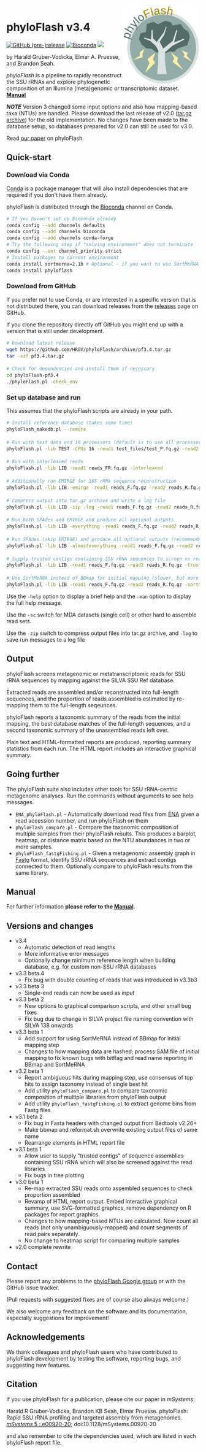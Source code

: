 <img align="right" src="docs/phyloFlash_logo.png" width="200" alt="phyloFlash logo"/>

# phyloFlash v3.4

[![GitHub (pre-)release](https://img.shields.io/github/release/HRGV/phyloflash/all.svg?label=Latest%20Version)]()
[![Bioconda](https://img.shields.io/conda/vn/Bioconda/phyloFlash.svg)](https://bioconda.github.io/recipes/phyloflash/README.html)
[![](https://img.shields.io/conda/dn/Bioconda/phyloflash.svg)](https://anaconda.org/bioconda/phyloflash/files)

by Harald Gruber-Vodicka, Elmar A. Pruesse, and Brandon Seah.

*phyloFlash* is a pipeline to rapidly reconstruct the SSU rRNAs and explore
phylogenetic composition of an Illumina (meta)genomic or transcriptomic
dataset. **[Manual](https://hrgv.github.io/phyloFlash)**

***NOTE*** Version 3 changed some input options and also how mapping-based taxa
(NTUs) are handled. Please download the last release of v2.0 ([tar.gz
archive](https://github.com/HRGV/phyloFlash/archive/v2.0-beta6.tar.gz)) for the
old implementation. No changes have been made to the database setup, so
databases prepared for v2.0 can still be used for v3.0.

Read [our paper](https://doi.org/10.1128/mSystems.00920-20) on phyloFlash.

## Quick-start

### Download via Conda

[Conda](https://conda.io/docs/) is a package manager that will also install
dependencies that are required if you don't have them already.

phyloFlash is distributed through the [Bioconda](http://bioconda.github.io/) channel on Conda.

```bash
# If you haven't set up Bioconda already
conda config --add channels defaults
conda config --add channels bioconda
conda config --add channels conda-forge
# Try the following step if "solving environment" does not terminate
conda config --set channel_priority strict
# Install packages to current environment
conda install sortmerna=2.1b # Optional - if you want to use SortMeRNA option
conda install phyloflash
```

### Download from GitHub

If you prefer not to use Conda, or are interested in a specific version that is
not distributed there, you can download releases from the
[releases](https://github.com/HRGV/phyloFlash/releases) page on GitHub.

If you clone the repository directly off GitHub you might end up with a version
that is still under development.

```bash
# Download latest release
wget https://github.com/HRGV/phyloFlash/archive/pf3.4.tar.gz
tar -xzf pf3.4.tar.gz

# Check for dependencies and install them if necessary
cd phyloFlash-pf3.4
./phyloFlash.pl -check_env
```

### Set up database and run

This assumes that the phyloFlash scripts are already in your path.

```bash
# Install reference database (takes some time)
phyloFlash_makedb.pl --remote

# Run with test data and 16 processors (default is to use all processors available)
phyloFlash.pl -lib TEST -CPUs 16 -read1 test_files/test_F.fq.gz -read2 test_files/test_R.fq.gz

# Run with interleaved reads
phyloFlash.pl -lib LIB -read1 reads_FR.fq.gz -interleaved

# Additionally run EMIRGE for 16S rRNA sequence reconstruction
phyloFlash.pl -lib LIB -emirge -read1 reads_F.fq.gz -read2 reads_R.fq.gz

# Compress output into tar.gz archive and write a log file
phyloFlash.pl -lib LIB -zip -log -read1 reads_F.fq.gz -read2 reads_R.fq.gz

# Run both SPAdes and EMIRGE and produce all optional outputs
phyloFlash.pl -lib LIB -everything -read1 reads_F.fq.gz -read2 reads_R.fq.gz

# Run SPAdes (skip EMIRGE) and produce all optional outputs (recommended)
phyloFlash.pl -lib LIB -almosteverything -read1 reads_F.fq.gz -read2 reads_R.fq.gz

# Supply trusted contigs containing SSU rRNA sequences to screen vs reads
phyloFlash.pl -lib LIB -read1 reads_F.fq.gz -read2 reads_R.fq.gz -trusted contigs.fasta

# Use SortMeRNA instead of BBmap for initial mapping (slower, but more sensitive)
phyloFlash.pl -lib LIB -read1 reads_F.fq.gz -read2 reads_R.fq.gz -sortmerna
```

Use the `-help` option to display a brief help and the `-man` option to display
the full help message.

Use the `-sc` switch for MDA datasets (single cell) or other hard to assemble
read sets.

Use the `-zip` switch to compress output files into tar.gz archive, and `-log`
to save run messages to a log file

## Output

phyloFlash screens metagenomic or metatranscriptomic reads for SSU rRNA
sequences by mapping against the SILVA SSU Ref database.

Extracted reads are assembled and/or reconstructed into full-length sequences,
and the proportion of reads assembled is estimated by re-mapping them to the
full-length seqeunces.

phyloFlash reports a taxonomic summary of the reads from the initial mapping,
the best database matches of the full-length sequences, and a second taxonomic
summary of the unassembled reads left over.

Plain text and HTML-formatted reports are produced, reporting summary
statistics from each run. The HTML report includes an interactive graphical
summary.

## Going further

The phyloFlash suite also includes other tools for SSU rRNA-centric metagenome
analyses. Run the commands without arguments to see help messages.

 * `ENA_phyloFlash.pl` - Automatically download read files from
   [ENA](https://www.ebi.ac.uk/ena) given a read accession number, and run
   phyloFlash on them
 * `phyloFlash_compare.pl` - Compare the taxonomic composition of multiple
   samples from their phyloFlash results. This produces a barplot, heatmap, or
   distance matrix based on the NTU abundances in two or more samples.
 * `phyloFlash_fastgFishing.pl` - Given a metagenomic assembly graph in
   [Fastg](http://fastg.sourceforge.net/) format, identify SSU rRNA sequences
   and extract contigs connected to them. Optionally compare to phyloFlash
   results from the same library.

## Manual

For further information **please refer to the [Manual](https://hrgv.github.io/phyloFlash)**.

## Versions and changes

* v3.4
  * Automatic detection of read lengths
  * More informative error messages
  * Optionally change minimum reference length when building database, e.g. for
    custom non-SSU rRNA databases
* v3.3 beta 4
  * Fix bug with double counting of reads that was introduced in v3.3b3
* v3.3 beta 3
  * Single-end reads can now be used as input
* v3.3 beta 2
  * New options to graphical comparison scripts, and other small bug fixes
  * Fix bug due to change in SILVA project file naming convention with SILVA
    138 onwards
* v3.3 beta 1
  * Add support for using SortMeRNA instead of BBmap for initial mapping step
  * Changes to how mapping data are hashed; process SAM file of initial mapping
    to fix known bugs with bitflag and read name reporting in BBmap and
    SortMeRNA
* v3.2 beta 1
  * Report ambiguous hits during mapping step, use consensus of top hits to
    assign taxonomy instead of single best hit
  * Add utility `phyloFlash_compare.pl` to compare taxonomic composition of
    multiple libraries from phyloFlash output
  * Add utility `phyloFlash_fastgFishing.pl` to extract genome bins from Fastg
    files
* v3.1 beta 2
  * Fix bug in Fasta headers with changed output from Bedtools v2.26+
  * Make bbmap and reformat.sh overwrite existing output files of same name
  * Rearrange elements in HTML report file
* v3.1 beta 1
  * Allow user to supply "trusted contigs" of sequence assemblies containing
    SSU rRNA which will also be screened against the read libraries
  * Fix bugs in tree plotting
* v3.0 beta 1
  * Re-map extracted SSU reads onto assembled sequences to check proportion
    assembled
  * Revamp of HTML report output. Embed interactive graphical summary, use
    SVG-formatted graphics, remove dependency on R packages for report
    graphics.
  * Changes to how mapping-based NTUs are calculated. Now count all reads (not
    only unambiguously-mapped) and count segments of read pairs separately.
  * No change to heatmap script for comparing multiple samples
* v2.0 complete rewrite

## Contact

Please report any problems to the [phyloFlash Google
group](https://groups.google.com/forum/#!forum/phyloflash) or with the GitHub
issue tracker.

(Pull requests with suggested fixes are of course also always welcome.)

We also welcome any feedback on the software and its documentation, especially
suggestions for improvement!

## Acknowledgements

We thank colleagues and phyloFlash users who have contributed to phyloFlash
development by testing the software, reporting bugs, and suggesting new
features.

## Citation

If you use phyloFlash for a publication, please cite our paper in _mSystems_:

Harald R Gruber-Vodicka, Brandon KB Seah, Elmar Pruesse. phyloFlash: Rapid SSU
rRNA profiling and targeted assembly from metagenomes. [ *mSystems* 5 :
e00920-20](https://doi.org/10.1128/mSystems.00920-20);
doi:10.1128/mSystems.00920-20

and also remember to cite the dependencies used, which are listed in each
phyloFlash report file.
